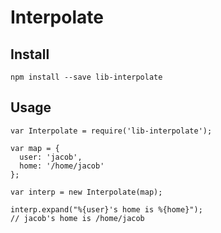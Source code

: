 # Interpolate

## Install

```
npm install --save lib-interpolate
```

## Usage

```
var Interpolate = require('lib-interpolate');

var map = {
  user: 'jacob',
  home: '/home/jacob'
};

var interp = new Interpolate(map);

interp.expand("%{user}'s home is %{home}");
// jacob's home is /home/jacob
```

